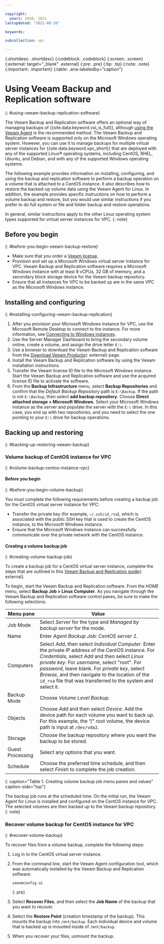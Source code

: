 ```yaml
---

copyright:
  years: 2020, 2021
lastupdated: "2021-08-26"

keywords:

subcollection: vpc

---
```


{:shortdesc: .shortdesc}
{:codeblock: .codeblock}
{:screen: .screen}
{:external: target="_blank" .external}
{:pre: .pre}
{:tip: .tip}
{:note: .note}
{:important: .important}
{:table: .aria-labeledby="caption"}

# Using Veeam Backup and Replication software
{: #using-veeam-backup-replication-software}

The Veeam Backup and Replication software offers an optional way of managing backups of {{site.data.keyword.vsi_is_full}}, although [using the Veeam Agent](/docs/vpc?topic=vpc-using-veeam-agent) is the recommended method. The Veeam Backup and Replication software is supported only on the Microsoft Windows operating system. However, you can use it to manage backups for multiple virtual server instances for {{site.data.keyword.vpc_short}} that are deployed with any of the supported Linux&reg; operating systems, including CentOS, RHEL, Ubuntu, and Debian, and with any of the supported Windows operating systems.

The following example provides information on installing, configuring, and using the backup and replication software to perform a backup operation on a volume that is attached to a CentOS instance. It also describes how to restore the backed-up volume data using the Veeam Agent for Linux. In addition, the example provides specific instructions on how to perform a volume backup and restore, but you would use similar instructions if you prefer to do full system or file and folder backup and restore operations.

In general, similar instructions apply to the other Linux operating system types supported for virtual server instances for VPC.
{: note}

## Before you begin
{: #before-you-begin-veeam-backup-restore}

* Make sure that you order a [Veeam license](/docs/vpc?topic=vpc-ordering-veeam-licenses).
* Provision and set up a Microsoft Windows virtual server instance for VPC. Veeam Backup and Replication software requires a Microsoft Windows instance with at least 8 vCPUs, 32 GB of memory, and a secondary block storage device for the Veeam backup repository.
* Ensure that all instances for VPC to be backed up are in the same VPC as the Microsoft Windows instance.

## Installing and configuring
{: #installing-configuring-veeam-backup-replication}

1. After you provision your Microsoft Windows instance for VPC, use the Microsoft Remote Desktop to connect to the instance. For more information, see [Connecting to Windows instances](/docs/vpc?topic=vpc-vsi_is_connecting_windows).
2. Use the Server Manager Dashboard to bring the secondary volume online, create a volume, and assign the drive letter `E:\`.
3. Use a browser to download the Veeam Backup and Replication software from the [Download Veeam Products](https://www.veeam.com/downloads.html){: external} page.
4. Install the Veeam Backup and Replication software by using the Veeam installation instructions.
5. Transfer the Veeam license ID file to the Microsoft Windows instance. Start the Veeam Backup and Replication software and use the acquired license ID file to activate the software.
6. From the **Backup Infrastructure** menu, select **Backup Repositories** and confirm that the _Default Backup Repository_ path is `E:\Backup`. If the path is not `E:\Backup`, then select **add backup repository**. Choose **Direct attached storage > Microsoft Windows**. Select your Microsoft Windows instance as the server and populate the server with the `E:\` drive. In this case, you end up with two repositories, and you need to select the one pointing to your `E:\` drive for backup operations.

## Backing up and restoring
{: #backing-up-restoring-veeam-backup}

### Volume backup of CentOS instance for VPC
{: #volume-backup-centos-instance-vpc}

#### Before you begin
{: #before-you-begin-volume-backup}

You must complete the following requirements before creating a backup job for the CentOS virtual server instance for VPC:

* Transfer the private key (for example, `~/.ssh/id_rsa`), which is associated with the public SSH key that is used to create the CentOS instance, to the Microsoft Windows instance.
* Ensure that the Microsoft Windows instance can successfully communicate over the private network with the CentOS instance.

#### Creating a volume backup job
{: #creating-volume-backup-job}

To create a backup job for a CentOS virtual server instance, complete the steps that are outlined in this [Veeam Backup and Replication guide](https://helpcenter.veeam.com/docs/backup/agents/agent_job_create_linux.html?ver=100){: external}.

To begin, start the Veeam Backup and Replication software. From the _HOME_ menu, select **Backup Job > Linux Computer**. As you navigate through the Veeam Backup and Replication software control panes, be sure to make the following selections:

Menu pane | Value
--- | ---
Job Mode | Select _Server_ for the type and _Managed by backup server_ for the mode.
Name | Enter _Agent Backup Job: CentOS server 1_.
Computers | Select _Add_, then select _Individual Computer_. Enter the private IP address of the CentOS instance. For _Credentials_, select _Add_ and then select _Linux private key_. For _username_, select "root". For _password_, leave blank. For _private key_, select _Browse_, and then navigate to the location of the `id_rsa` file that was transferred to the system and select it.
Backup Mode | Choose _Volume Level Backup_.
Objects | Choose _Add_ and then select _Device_. Add the device path for each volume you want to back up. For this example, the “/” root volume, the device path is input at `/dev/vda2`.
Storage | Choose the backup repository where you want the backup to be stored.
Guest Processing | Select any options that you want.
Schedule | Choose the preferred time schedule, and then select _Finish_ to complete the job creation.
{: caption="Table 1. Creating volume backup job menu panes and values" caption-side="top"}

The backup job runs at the scheduled time.  On the initial run, the Veeam Agent for Linux is installed and configured on the CentOS instance for VPC. The selected volumes are then backed up to the Veeam backup repository.
{: note}

### Recover volume backup for CentOS instance for VPC
{: #recover-volume-backup}

To recover files from a volume backup, complete the following steps:

1. Log in to the CentOS virtual server instance.
2. From the command line, start the Veeam Agent configuration tool, which was automatically installed by the Veeam Backup and Replication software:

   ```
   veeamconfig ui
   ```
   {: pre}

3. Select **Recover Files**, and then select the **Job Name** of the backup that you want to recover.
4. Select the **Restore Point** (creation timestamp of the backup). This mounts the backup into `/mnt/backup`. Each individual device and volume that is backed up is mounted inside of `/mnt/backup`.
5. When you recover your files, unmount the backup.
